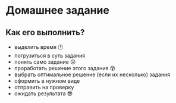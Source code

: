 # Домашнее задание

## Как его выполнить?
* выделить время :clock1:
* погрузиться в суть задания 
* понять само задание :astonished:
* проработать решение этого задания :dizzy_face:
* выбрать оптимальное решение (если их несколько) задания
* оформить в нужном виде
* отправить на проверку
* ожидать результата :sunglasses:

